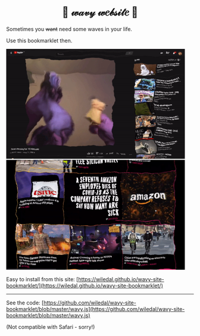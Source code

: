 <h1 align="center">🌊 𝓌𝒶𝓋𝓎 𝓌𝑒𝒷𝓈𝒾𝓉𝑒 🌊</h1>

Sometimes you ~~want~~ need some waves in your life.

Use this bookmarklet then.

![YouTube](assets/youtube-new.gif)![Verge](assets/verge.gif)

Easy to install from this site:
[https://wiledal.github.io/wavy-site-bookmarklet/](https://wiledal.github.io/wavy-site-bookmarklet/)

---

See the code:
[https://github.com/wiledal/wavy-site-bookmarklet/blob/master/wavy.js](https://github.com/wiledal/wavy-site-bookmarklet/blob/master/wavy.js)


(Not compatible with Safari - sorry!)